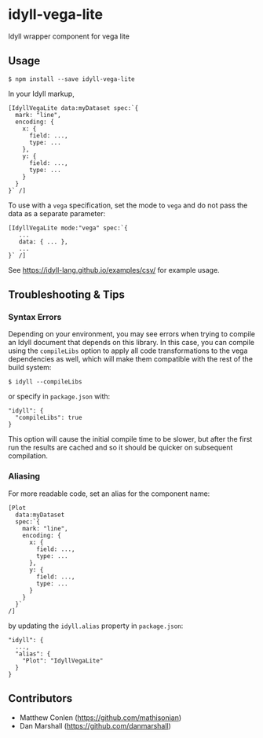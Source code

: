 # idyll-vega-lite
Idyll wrapper component for vega lite

## Usage

```
$ npm install --save idyll-vega-lite
```

In your Idyll markup,

```
[IdyllVegaLite data:myDataset spec:`{
  mark: "line",
  encoding: {
    x: {
      field: ...,
      type: ...
    },
    y: {
      field: ...,
      type: ...
    }
  }
}` /]

```

To use with a `vega` specification, set the mode to `vega` and do not pass the
data as a separate parameter:

```
[IdyllVegaLite mode:"vega" spec:`{
   ...
   data: { ... },
   ...
}` /]
```

See https://idyll-lang.github.io/examples/csv/ for example usage.


## Troubleshooting & Tips

### Syntax Errors

Depending on your environment, you may see errors when trying to compile an Idyll document
that depends on this library. In this case, you can compile using the `compileLibs` option
to apply all code transformations to the vega dependencies as well, which will make them
compatible with the rest of the build system:

```
$ idyll --compileLibs
```

or specify in `package.json` with:

```
"idyll": {
  "compileLibs": true
}
```

This option will cause the initial compile time to be slower, but after the first run
the results are cached and so it should be quicker on subsequent compilation.

### Aliasing


For more readable code, set an alias for the component name:

```
[Plot
  data:myDataset
  spec:`{
    mark: "line",
    encoding: {
      x: {
        field: ...,
        type: ...
      },
      y: {
        field: ...,
        type: ...
      }
    }
  }`
/]

```

by updating the `idyll.alias` property in `package.json`:

```
"idyll": {
  ...,
  "alias": {
    "Plot": "IdyllVegaLite"
  }
}
```

## Contributors

- Matthew Conlen (https://github.com/mathisonian)
- Dan Marshall (https://github.com/danmarshall)
